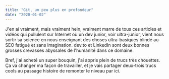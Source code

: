 ```yaml
---
title: "Git, un peu plus en profondeur"
date: "2020-01-02"
---
```


J'en ai vraiment, mais vraiment hein, vraiment marre de tous ces articles et vidéos qui pullulent sur Internet où un dev junior, voir ultra-junior, vient nous sortir sa science en nous enseignant des choses ultra-basiques blindé au SEO fatigué et sans imagination. dev.to et LinkedIn sont deux bonnes grosses crevasses abyssales de l'humanité dans ce domaine.

Bref, j'ai acheté un super bouquin, j'ai appris plein de trucs très chouettes. Ça va changer ma façon de travailler, et je vais partager deux-trois trucs cools au passage histoire de remonter le niveau par ici.
